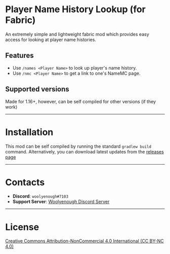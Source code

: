 # Player Name History Lookup (for Fabric)
An extremely simple and lightweight fabric mod which provides easy access for looking at player name histories.

## Features
* Use `/names <Player Name>` to look up player's name history.
* Use `/nmc <Player Name>` to get a link to one's NameMC page.

## Supported versions
Made for 1.16+, however, can be self compiled for other versions (if they work)


---
# Installation
This mod can be self compiled by running the standard `gradlew build` command.
Alternatively, you can download latest updates from the [releases page](https://github.com/Woolyenough/fabric-name-history-lookup/releases)


---
# Contacts
* **Discord**: `woolyenough#7103`
* **Support Server**: [Woolyenough Discord Server](https://discord.gg/ErnePFCz6n)

---
# License
[Creative Commons Attribution-NonCommercial 4.0 International (CC BY-NC 4.0)](https://creativecommons.org/licenses/by-nc/4.0/)
